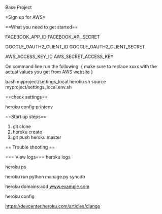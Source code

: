 Base Project

=Sign up for AWS=

==What you need to get started==

FACEBOOK_APP_ID
FACEBOOK_API_SECRET


GOOGLE_OAUTH2_CLIENT_ID
GOOGLE_OAUTH2_CLIENT_SECRET


AWS_ACCESS_KEY_ID
AWS_SECRET_ACCESS_KEY




On command line run the following: { make sure to replace xxxx with the actual values you get from AWS website }

bash myproject/settings_local.heroku.sh
source myproject/settings_local.env.sh

==check settings==

heroku config
printenv


==Start up steps==

1) git clone
2) heroku create
3) git push heroku master



== Trouble shooting ==

=== View logs===
heroku logs

heroku ps

heroku run python manage.py syncdb


heroku domains:add www.example.com

heroku config


https://devcenter.heroku.com/articles/django